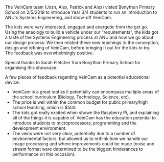 The VeinCam team (Josh, Alex, Patrick and Alex) visted Bonython Primary School on 2/5/2019 to introduce Year 3/4 students to run an introduction to ANU's Systems Engineering, and show-off VeinCam.
 
The kids were very interested, engaged and energetic from the get go. Using the anaology to build a vehicle under our "requirements", the kids got a taste of the Systems Engineering process at ANU and how we go about our design process. We then related these new teachings to the conception, design and refining of VeinCam, before bringing it out for the kids to try. The feedback was overwhelmingly positive. 

Special thanks to Sarah Fletcher from Bonython Primary School for organising this showcase.

A few pieces of feedback regarding VeinCam as a potential educational device:
- VeinCam is a great tool as it potentially can encompass multiple areas of the school curriculum (Biology, Technology, Science, etc). 
- The price is well within the common budget for public primary/high school teaching, which is $500.
- The kids got really excited when shown the Raspberry Pi, and explaining all of the things it is capable of. VeinCam has the education potential to introduce students to microprocessors, programming and the development environment. 
- The veins were not very clear, potentially due to a number of environmental factors, but allowed us to rethink how we handle our image processing and where improvements could be made (noise and stream format were determined to be the biggest hinderances to performance on this occasion). 
